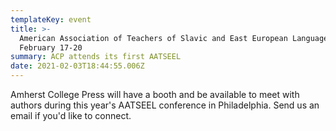 ```yaml
---
templateKey: event
title: >-
  American Association of Teachers of Slavic and East European Languages,
  February 17-20
summary: ACP attends its first AATSEEL
date: 2021-02-03T18:44:55.006Z
---
```

Amherst College Press will have a booth and be available to meet with authors during this year's AATSEEL conference in Philadelphia. Send us an email if you'd like to connect.